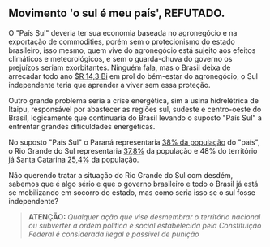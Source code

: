 ## Movimento 'o sul é meu país', REFUTADO.
O "País Sul" deveria ter sua economia baseada no agronegócio e na exportação de commodities, porém sem o protecionismo do estado brasileiro, isso mesmo, quem vive do agronegócio está sujeito aos efeitos climáticos e meteorológicos, e sem o guarda-chuva do governo os prejuízos seriam exorbitantes. Ninguém fala, mas o Brasil deixa de arrecadar todo ano [$R 14,3 Bi](https://www.redebrasilatual.com.br/cidadania/campanha-denuncia-privilegios-dos-super-ricos-do-agronegocio/) em prol do bém-estar do agronegócio, o Sul independente teria que aprender a viver sem essa proteção.

Outro grande problema seria a crise energética, sim a usina hidrelétrica de Itaipu, responsável por abastecer as regiões sul, sudeste e centro-oeste do Brasil, logicamente que continuaria do Brasil levando o suposto "País Sul" a enfrentar grandes dificuldades energéticas.

No suposto "País Sul" o Paraná representaria [38% da população](https://brasilescola.uol.com.br/brasil/estados-do-sul.htm) do "país", o Rio Grande do Sul representaria [37,8%](https://brasilescola.uol.com.br/brasil/estados-do-sul.htm) da população e 48% do território já Santa Catarina [25,4%](https://brasilescola.uol.com.br/brasil/estados-do-sul.htm) da população.

Não querendo tratar a situação do Rio Grande do Sul com desdém, sabemos que é algo sério e que o governo brasileiro e todo o Brasil já está se mobilizando em socorro do estado, mas como seria isso se o sul fosse independente?

>**ATENÇÃO:** *Qualquer ação que vise desmembrar o território nacional ou subverter a ordem política e social estabelecida pela Constituição Federal é considerada ilegal e passível de punição*
